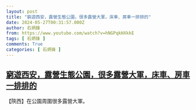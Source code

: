 ```yaml
---
layout: post
title: "窮遊西安，露營生態公園，很多露營大軍，床車、房車一排排的"
date: 2024-05-27T00:31:57.000Z
author: 石炳鋒
from: https://www.youtube.com/watch?v=hNGPqkHXkkE
tags: [ 石炳锋 ]
comments: True
categories: [ 石炳锋 ]
---
```

<!--1716769917000-->
[窮遊西安，露營生態公園，很多露營大軍，床車、房車一排排的](https://www.youtube.com/watch?v=hNGPqkHXkkE)
------

<div>
【陝西】在公園周圍很多露營大軍。
</div>
